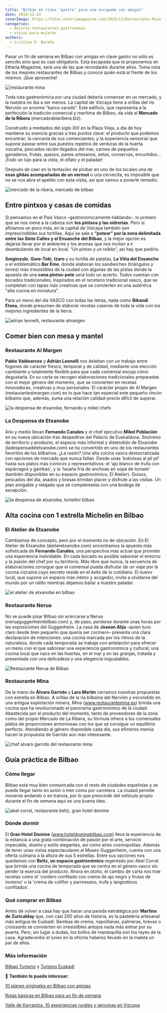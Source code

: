 ```yaml
---
title: "Bilbao en clave 'gastro' para una escapada con amigas"
date: 2019-12-23
coverImage: https://fotos.etheriamagazine.com/2019/11/Restaurante-Mina-chef-Alvaro-Garrido.jpg
categories: 
  - mejores-restaurantes-gastronomia
  - viajes-para-mujeres
authors: 
  - Cristina R. Bareño
---
```


Pasar un fin de semana en Bilbao con amigas en clave gastro no sólo es sencillo sino que 
es casi obligatorio. Esta escapada que te proponemos en Etheria Magazine, será una de 
las que recordaréis durante años. Toma nota de los mejores restaurantes de Bilbao y 
conoce quién está al frente de los mismos. ¡Que aproveche! 

![restaurante mina](https://fotos.etheriamagazine.com/2019/12/Restaurante-Mina-Espacio.jpg "Cocina y sala del © Restaurante Mina.")

Toda ruta gastronómica por una ciudad debería comenzar en un mercado, y la nuestra no 
iba a ser menos. La capital de Vizcaya tiene a orillas del río Nervión un enorme “barco 
varado”. Este edificio, que representa a la perfección la tradición comercial y marítima 
de Bilbao, da vida al **Mercado de la Ribera** (mercadodelaribera.biz). 

Construido a mediados del siglo XIV en la Plaza Vieja, a día de hoy mantiene su esencia 
gracias a tres puntos clave: el producto que podemos encontrar; la cercanía de sus 
comerciantes; y la experiencia sensorial que supone pasear entre sus puestos repletos de 
verduras de la huerta vizcaína, pescados recién llegados del mar, carnes de pequeños 
ganaderos, frutas, quesos, panes artesanos, setas, conservas, encurtidos… ¡Todo un lujo 
para la vista, el olfato y el paladar! 

Después de caer en la tentación de probar en uno de los locales una de **esas gildas 
acompañadas de un vermut** o una cervecita, es imposible que no se nos abra el apetito 
con esta visita, así que vamos a ponerle remedio. 

![mercado de la ribera, mercado de bilbao](https://fotos.etheriamagazine.com/2019/12/mercado-bilbao.jpg "Mercado de la Ribera (Bilbao). ©PB")

## Entre pintxos y casas de comidas

Si pensamos en el País Vasco –gastronómicamente hablando–, lo primero que se nos viene a 
la cabeza son **los pintxos y las sidrerías**. Pero si afinamos un poco más, en la 
capital de Vizcaya también son imprescindibles sus tortillas. Aquí se sale a **“potear” 
por la zona delimitada entre** **las Siete Calles y el Ensanche del Bilbao**, y la mejor 
opción es dejarse llevar por el ambiente y los aromas que nos incitan a ir deambulando 
de local en local. “Un pintxo y un txikito”, así hay que pedirlo. 

**Sorginzulo**, **Gure-Toki**, **Izaro** y su tortilla de patatas, **La Viña del 
Ensanche** o el emblemático **Bar Eme**, donde elaboran los sándwiches (triángulos y 
torres) más irresistibles de la ciudad con algunas de las pistas donde la apuesta de una 
**cena pintxo-pote** será todo un acierto. Todos cuentan con bocados tradicionales, 
inspirados en el recetario tradicional vasco, que se completan con tapas más creativas 
que se convierten en una auténtica "alta cocina en miniatura". 

Para un menú del día VASCO con todas las letras, nada como **Bikandi Etxea**, donde 
presumen de elaborar recetas caseras de toda la vida con los mejores ingredientes de la 
tierra. 

![adrian leonelli, restaurante almargen](https://fotos.etheriamagazine.com/2019/12/Almargen-Adrian-Leonelli.jpg "Adrián Leonelli del © Restaurante Al Margen.")

## Comer bien con mesa y mantel

### Restaurante Al Margen

**Pablo Valdearcos** y **Adrián Leonelli** nos deleitan con un trabajo entre fogones de 
carácter fresco, temporal y de calidad, mediante una elección cambiante y totalmente 
flexible para que cada comensal escoja cómo degustarla. En su carta se recogen 
elaboraciones tradicionales preparadas con el mejor género del momento, que se 
convierten en recetas innovadoras, creativas y muy personales. El carácter propio de Al 
Margen (restaurantealmargen.com) es lo que hace tan especial este pequeño rincón 
bilbaíno que, además, suma una relación calidad-precio difícil de superar. 

![la despensa de etxanobe, fernando y mikel chefs](https://fotos.etheriamagazine.com/2019/12/fernando-mikel-despensa-etxanobe.jpg "Fernando y Mikel de La Despensa de Etxanobe.")

### La Despensa de Etxanobe

Año y medio llevan **Fernando Canales** y el chef ejecutivo **Mikel Población** en su 
nueva ubicación tras despedirse del Palacio de Euskalduna. Sinónimo de territorio y 
producto, el espacio más informal y distendido de Etxanobe (ladespensadeletxanobe.com) 
se ha convertido en uno de los restaurantes favoritos de los bilbaínos. ¿La razón? Una 
alta cocina vasca democratizada con opciones de mercado que nunca fallan. Desde unas 
'kokotxas al pil pil' hasta sus platos más icónicos y representativos: el 'ajo blanco de 
trufa con espárragos y gambas', y la 'lasaña fría de anchoas en sopa de tomate' (también 
disponibles en su espacio gastronómico, El Atelier). Guisos, pescados del día, asados y 
brasas brindan placer y disfrute a las visitas. Un plan amigable y relajado que se 
complementa con una bodega de excepción. 

![la despensa de etxanobe, tortellini bilbao](https://fotos.etheriamagazine.com/2019/12/La-Despensa-de-Etxanobe-Tortellini-de-remolacha-con-trufa.jpg "Tortellini de remolacha con trufa de ©'La Despensa de Etxanobe'.")

## Alta cocina con 1 estrella Michelin en Bilbao

### El Atelier de Etxanobe

Cambiamos de concepto, pero por el momento no de ubicación. En El Atelier de Etxanobe 
(atelieretxanobe.com) encontramos la apuesta más sofisticada de **Fernando Canales**, 
una perspectiva más actual que promete una experiencia inolvidable. En cada bocado es 
posible saborear el entorno y la pasión del chef por su territorio. Más libre que nunca, 
la secuencia de elaboraciones consigue que el comensal pueda disfrutar de un viaje por 
la cocina vizcaína cuyo secreto reside en el éxito de lo cotidiano. El nuevo local, que 
supone un espacio más íntimo y acogedor, invita a olvidarse del mundo por un ratito 
mientras dejamos bailar a nuestro paladar. 

![el atelier de etxanobe en bilbao](https://fotos.etheriamagazine.com/2019/12/El-Atelier-de-Etxanobe.jpg "Tarta de zanahoria y ensaladilla rusa (Izq.) y El Atelier de Etxanobe (Dcha.)")

### Restaurante Nerua

No se puede pisar Bilbao sin acercarse a Nerua (neruaguggenheimbilbao.com) y, de paso, 
perderse durante unas horas por las exposiciones del Guggenheim. La casa de **Josean 
Alija** –quien tuvo claro desde bien pequeño que quería ser cocinero– presenta una clara 
declaración de intenciones: una cocina marcada por los ritmos de la naturaleza, donde 
cada temporada se trabaja con antelación para ofrecer un menú con el que saborear una 
experiencia gastronómica y cultural; una cocina local que nace en las huertas, en el mar 
y en las granjas, tratada y presentada con una delicadeza y una elegancia inigualables. 

![Restaurante Nerua de Bilbao](https://fotos.etheriamagazine.com/2019/12/restaurante-Nerua-bilbao.jpg "© Restaurante Nerua de Bilbao.")

### Restaurante Mina

De la mano de **Álvaro Garrido** y **Lara Martín** cerramos nuestras propuestas con 
estrella en Bilbao. A orillas de la ría bilbaína del Nervión y escondido en una antigua 
explotación minera, Mina (www.restaurantemina.es) brinda una cocina que ha revolucionado 
el panorama gastronómico de la ciudad. Abastecida por el producto del momento, tanto de 
proveedores de la zona como del propio Mercado de La Ribera, su fórmula ofrece a los 
comensales platos de proporciones armoniosas con los que se consigue un equilibrio 
perfecto. Atendiendo al género disponible cada día, sus efímeros menús hacen la 
propuesta de Garrido aún más interesante. 

![chef alvaro garrido del restaurante mina](https://fotos.etheriamagazine.com/2019/11/Restaurante-Mina-chef-Alvaro-Garrido.jpg "Chef Álvaro Garrido y varios platos del © Restaurante Mina.")

## Guía práctica de Bilbao

### Cómo llegar

Bilbao está muy bien comunicada con el resto de ciudades españolas y se puede llegar 
tanto en avión o tren como por carretera. La ciudad permite moverse andando o en 
tranvía, por lo que prescindir del vehículo propio durante el fin de semana aquí es una 
buena idea. 

![abel corral, restaurante beltz, gran hotel domine](https://fotos.etheriamagazine.com/2019/12/Gran-Hotel-Domine-Abel-Corral.jpg "Abel Corral, del restaurante Beltz (Gran Hotel Domine).")

### Dónde dormir

El **Gran Hotel Domine** (www.hoteldominebilbao.com) lleva la experiencia de la estancia 
a una grata combinación de pasión por el arte, servicio impecable, diseño y estilo 
elegantes, así como aires cosmopolitas. Además de tener unas vistas espectaculares al 
Museo Guggenheim, cuenta con una oferta culinaria a la altura de sus 5 estrellas. Entre 
sus opciones nos quedamos con **Beltz, un espacio gastronómico** regentado por Abel 
Corral que brinda una cocina de temporada que se centra en el género vasco sin perder la 
esencia del producto. Ahora en otoño, el cambio de carta nos trae recetas como el 
'cordero confitado con crema de ajo negro y frutas de invierno' o la 'crema de coliflor 
y parmesano, trufa y langostinos confitados'. 

### Qué comprar en Bilbao

Antes de volver a casa hay que hacer una parada estratégica por **Martina de 
Zuricalday** que, con casi 200 años de historia, es la pastelería artesanal más antigua 
de Euskadi. Bambas de crema, napolitanas, palmeras, brevas o _croissants_ se convierten 
en irresistibles antojos nada más entrar por su puerta. Pero, sin lugar a dudas, los 
bollos de mantequilla son los reyes de la casa. Agradeceréis el lunes en la oficina 
haberos llevado en la maleta un par de ellos. 

### Más información

[Bilbao Turismo](http://bilbaoturismo.net/) y [Turismo 
Euskadi](https://turismo.euskadi.eus/es) 

📌 **También te puede interesar:** 

[10 planes originales en Bilbao con 
amigas](https://etheriamagazine.com/2020/09/09/10-planes-originales-en-bilbao-con-amigas/) 

[Rutas básicas en Bilbao para un fin de 
semana](https://etheriamagazine.com/2018/10/22/48-horas-en-bilbao/) 

[Valle de Karrantza, 10 experiencias rurales y genuinas en 
Vizcaya](https://etheriamagazine.com/2021/08/18/que-ver-y-hacer-en-valle-de-karrantza-vizcaya/)
